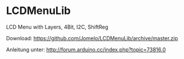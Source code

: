 LCDMenuLib
==========

LCD Menu with Layers, 4Bit, I2C, ShiftReg

Download: 
https://github.com/Jomelo/LCDMenuLib/archive/master.zip

Anleitung unter:
http://forum.arduino.cc/index.php?topic=73816.0
